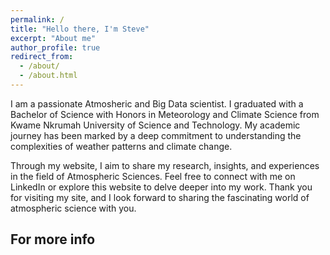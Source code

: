```yaml
---
permalink: /
title: "Hello there, I'm Steve"
excerpt: "About me"
author_profile: true
redirect_from: 
  - /about/
  - /about.html
---
```


I am a passionate Atmosheric and Big Data scientist. I graduated with a Bachelor of Science with Honors in Meteorology and Climate Science from Kwame Nkrumah University of Science and Technology. My academic journey has been marked by a deep commitment to understanding the complexities of weather patterns and climate change.

Through my website, I aim to share my research, insights, and experiences in the field of Atmospheric Sciences. Feel free to connect with me on LinkedIn or explore this website to delve deeper into my work. Thank you for visiting my site, and I look forward to sharing the fascinating world of atmospheric science with you.

For more info
------
